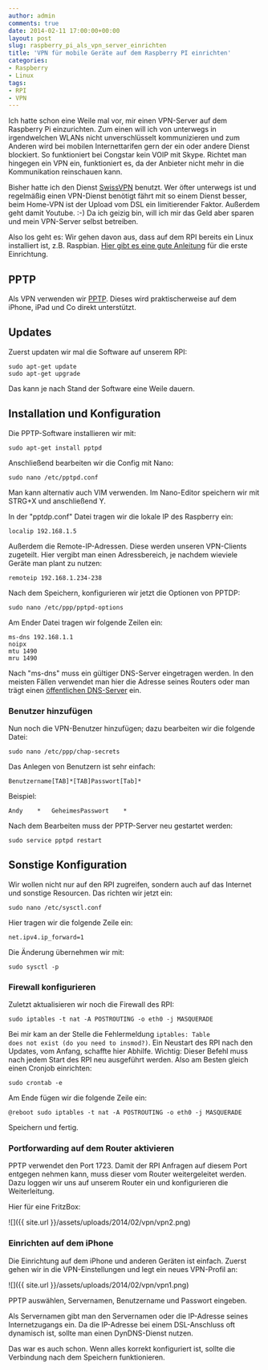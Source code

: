 ```yaml
---
author: admin
comments: true
date: 2014-02-11 17:00:00+00:00
layout: post
slug: raspberry_pi_als_vpn_server_einrichten
title: 'VPN für mobile Geräte auf dem Raspberry PI einrichten'
categories:
- Raspberry
- Linux
tags:
- RPI
- VPN
---
```


Ich hatte schon eine Weile mal vor, mir einen VPN-Server auf dem Raspberry Pi einzurichten. Zum einen will ich von unterwegs in irgendwelchen WLANs nicht unverschlüsselt kommunizieren und zum Anderen wird bei mobilen Internettarifen gern der ein oder andere Dienst blockiert. So funktioniert bei Congstar kein VOIP mit Skype. Richtet man hingegen ein VPN ein, funktioniert es, da der Anbieter nicht mehr in die Kommunikation reinschauen kann.


Bisher hatte ich den Dienst [SwissVPN](http://www.swissvpn.net/) benutzt. Wer öfter unterwegs ist und regelmäßig einen VPN-Dienst benötigt fährt mit so einem Dienst besser, beim Home-VPN ist der Upload vom DSL ein limitierender Faktor. Außerdem geht damit Youtube. :-) Da ich geizig bin, will ich mir das Geld aber sparen und mein VPN-Server selbst betreiben.

Also los geht es: Wir gehen davon aus, dass auf dem RPI bereits ein Linux installiert ist, z.B. Raspbian. [Hier gibt es eine gute Anleitung](http://blog.ekiwi.de/?p=1757) für die erste Einrichtung.

## PPTP ##

Als VPN verwenden wir [PPTP](http://de.wikipedia.org/wiki/PPTP). Dieses wird praktischerweise auf dem iPhone, iPad und Co direkt unterstützt.

## Updates ##

Zuerst updaten wir mal die Software auf unserem RPI:

	sudo apt-get update
	sudo apt-get upgrade

Das kann je nach Stand der Software eine Weile dauern.

## Installation und Konfiguration ##

Die PPTP-Software installieren wir mit:

	sudo apt-get install pptpd

Anschließend bearbeiten wir die Config mit Nano:

	sudo nano /etc/pptpd.conf

Man kann alternativ auch VIM verwenden. Im Nano-Editor speichern wir mit STRG+X und anschließend Y.

In der "pptdp.conf" Datei tragen wir die lokale IP des Raspberry ein:

	localip 192.168.1.5

Außerdem die Remote-IP-Adressen. Diese werden unseren VPN-Clients zugeteilt. Hier vergibt man einen Adressbereich, je nachdem wieviele Geräte man plant zu nutzen:

	remoteip 192.168.1.234-238

Nach dem Speichern, konfigurieren wir jetzt die Optionen von PPTDP:

	sudo nano /etc/ppp/pptpd-options

Am Ender Datei tragen wir folgende Zeilen ein:

	ms-dns 192.168.1.1
	noipx
	mtu 1490
	mru 1490

Nach "ms-dns" muss ein gültiger DNS-Server eingetragen werden. In den meisten Fällen verwendet man hier die Adresse seines Routers oder man trägt einen [öffentlichen DNS-Server](http://www.ccc.de/de/censorship/dns-howto) ein.

### Benutzer hinzufügen ###

Nun noch die VPN-Benutzer hinzufügen; dazu bearbeiten wir die folgende Datei:

	sudo nano /etc/ppp/chap-secrets

Das Anlegen von Benutzern ist sehr einfach:
	
	Benutzername[TAB]*[TAB]Passwort[Tab]*

Beispiel:
	
	Andy	*	GeheimesPasswort	*

Nach dem Bearbeiten muss der PPTP-Server neu gestartet werden:

	sudo service pptpd restart

## Sonstige Konfiguration ##

Wir wollen nicht nur auf den RPI zugreifen, sondern auch auf das Internet und sonstige Resourcen. Das richten wir jetzt ein:

	sudo nano /etc/sysctl.conf

Hier tragen wir die folgende Zeile ein:

	net.ipv4.ip_forward=1

Die Änderung übernehmen wir mit:

	sudo sysctl -p

### Firewall konfigurieren ###

Zuletzt aktualisieren wir noch die Firewall des RPI:

	sudo iptables -t nat -A POSTROUTING -o eth0 -j MASQUERADE

Bei mir kam an der Stelle die Fehlermeldung <code>iptables: Table does not exist (do you need to insmod?)</code>. Ein Neustart des RPI nach den Updates, vom Anfang, schaffte hier  Abhilfe. Wichtig: Dieser Befehl muss nach jedem Start des RPI neu ausgeführt werden. Also am Besten gleich einen Cronjob einrichten:

	sudo crontab -e

Am Ende fügen wir die folgende Zeile ein:

	@reboot sudo iptables -t nat -A POSTROUTING -o eth0 -j MASQUERADE

Speichern und fertig.

### Portforwarding auf dem Router aktivieren ###

PPTP verwendet den Port 1723. Damit der RPI Anfragen auf diesem Port entgegen nehmen kann, muss dieser vom Router weitergeleitet werden. Dazu loggen wir uns auf unserem Router ein und konfigurieren die Weiterleitung.

Hier für eine FritzBox:

![]({{ site.url }}/assets/uploads/2014/02/vpn/vpn2.png) 
	
### Einrichten auf dem iPhone ###

Die Einrichtung auf dem iPhone und anderen Geräten ist einfach. Zuerst gehen wir in die VPN-Einstellungen und legt ein neues VPN-Profil an:

![]({{ site.url }}/assets/uploads/2014/02/vpn/vpn1.png)

PPTP auswählen, Servernamen, Benutzername und Passwort eingeben.

Als Servernamen gibt man den Servernamen oder die IP-Adresse seines Internetzugangs ein. Da die IP-Adresse bei einem DSL-Anschluss oft dynamisch ist, sollte man einen DynDNS-Dienst nutzen.

Das war es auch schon. Wenn alles korrekt konfiguriert ist, sollte die Verbindung nach dem Speichern funktionieren.




